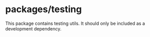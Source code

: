 # packages/testing

This package contains testing utils.
It should only be included as a development dependency.
